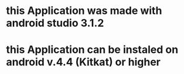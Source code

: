 # this Application was made with android studio 3.1.2
# this Application can be instaled on android v.4.4 (Kitkat) or higher
